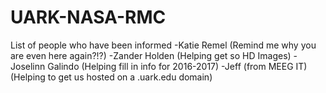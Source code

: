 # UARK-NASA-RMC
 List of people who have been informed
 -Katie Remel          (Remind me why you are even here again?!?)
 -Zander Holden        (Helping get so HD Images)
 -Joselinn Galindo     (Helping fill in info for 2016-2017)
 -Jeff (from MEEG IT)  (Helping to get us hosted on a .uark.edu domain)
 

